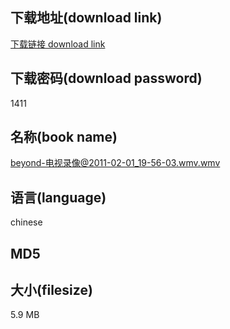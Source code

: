 ## 下载地址(download link)
[下载链接 download link](https://tutu365.netlify.app/?s=beyond-%E7%94%B5%E8%A7%86%E5%BD%95%E5%83%8F%402011-02-01_19-56-03.wmv)

## 下载密码(download password)
1411

## 名称(book name)
beyond-电视录像@2011-02-01_19-56-03.wmv.wmv

## 语言(language)
chinese

## MD5


## 大小(filesize)
5.9 MB
